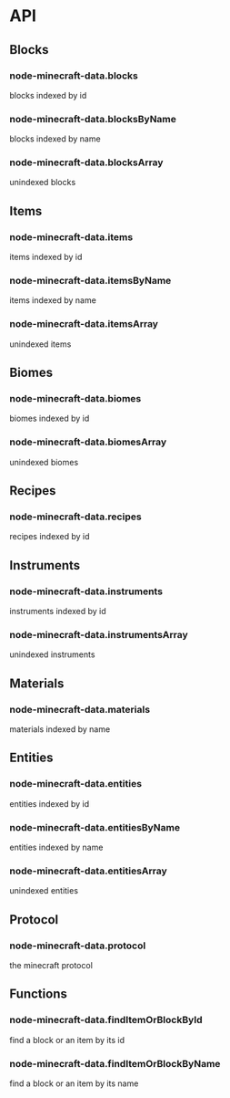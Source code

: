 # API

## Blocks

### node-minecraft-data.blocks

blocks indexed by id

### node-minecraft-data.blocksByName

blocks indexed by name

### node-minecraft-data.blocksArray

unindexed blocks

## Items

### node-minecraft-data.items

items indexed by id

### node-minecraft-data.itemsByName

items indexed by name

### node-minecraft-data.itemsArray

unindexed items

## Biomes

### node-minecraft-data.biomes

biomes indexed by id

### node-minecraft-data.biomesArray

unindexed biomes

## Recipes

### node-minecraft-data.recipes

recipes indexed by id

## Instruments

### node-minecraft-data.instruments

instruments indexed by id

### node-minecraft-data.instrumentsArray

unindexed instruments

## Materials

### node-minecraft-data.materials

materials indexed by name

## Entities

### node-minecraft-data.entities

entities indexed by id

### node-minecraft-data.entitiesByName

entities indexed by name

### node-minecraft-data.entitiesArray

unindexed entities

## Protocol

### node-minecraft-data.protocol

the minecraft protocol

## Functions

### node-minecraft-data.findItemOrBlockById

find a block or an item by its id

### node-minecraft-data.findItemOrBlockByName

find a block or an item by its name

